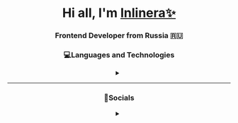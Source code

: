 <div align="center">

# Hi all, I'm [Inlinera✨](https://github.com/inlinera)
### Frontend Developer from Russia 🇷🇺
  ### 💻Languages and Technologies
  <details>
    <summary></summary>
    
![My Skills](https://skillicons.dev/icons?i=html,css,sass,tailwind,js,typescript,react,redux,vite,git)
<div>

#### *🔺Technologies which I'm studying now🔺*
<details>
  <summary></summary>
  
![](https://skillicons.dev/icons?i=typescript)
</details>
</div>
</details><hr>
</div>

<div align="center">

### 🌼Socials
  <details>
  <summary></summary>

  
  #### [![telegram](https://img.icons8.com/?size=25&id=oWiuH0jFiU0R&format=png&color=000000) Telegram Channel](https://t.me/+uThNBwg3TaMxYTQ6)<hr>
  ![codewars](https://www.codewars.com/users/znlznerv/badges/small)&nbsp;
</details>
</div>
